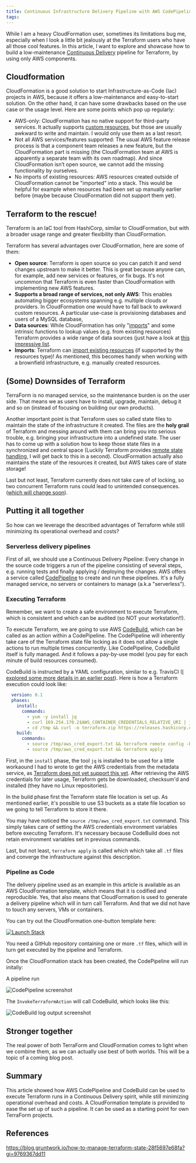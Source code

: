 ```yaml
---
title: Continuous Infrastructure Delivery Pipeline with AWS CodePipeline, CodeBuild and Terraform 
tags:
---
```


While I am a heavy CloudFormation user, sometimes its limitations bug me, especially when I look a little bit jealously at the Terraform users who have all those cool features. In this article, I want to explore and showcase how to build a low-maintenance [Continuous Delivery](https://martinfowler.com/books/continuousDelivery.html) pipeline for Terraform, by using only AWS components. 
 
## Cloudformation

CloudFormation is a good solution to start Infrastructure-as-Code (Iac) projects in AWS, because it offers a low-maintenance and easy-to-start solution. On the other hand, it can have some drawbacks based on the use case or the usage level. Here are some points which pop up regularly:

 - AWS-only: CloudFormation has no native support for third-party services. It actually supports [custom resources](http://docs.aws.amazon.com/AWSCloudFormation/latest/UserGuide/template-custom-resources.html), but those are usually awkward to write and maintain. I would only use them as a last resort.
 - Not all AWS services/features supported: The usual AWS feature release process is that a component team releases a new feature, but the CloudFormation part is missing (the CloudFormation team at AWS is apparently a separate team with its own roadmap). And since CloudFormation isn’t open source, we cannot add the missing functionality by ourselves. 
- No imports of existing resources: AWS resources created outside of CloudFormation cannot be "imported" into a stack. This would be helpful for example when resources had been set up manually earlier before (maybe because CloudFormation did not support them yet).
 
## Terraform to the rescue!

Terraform is an IaC tool from HashiCorp, similar to CloudFormation, but with a broader usage range and greater flexibility than CloudFormation.

Terraform has several advantages over CloudFormation, here are some of them:

 - **Open source**: Terraform is open source so you can patch it and send changes upstream to make it better. This is great because anyone can, for example, add new services or features, or fix bugs. It's not uncommon that Terraform is even faster than CloudFormation with implementing new AWS features.
 - **Supports a broad range of services, not only AWS**: This enables automating bigger ecosystems spanning e.g. multiple clouds or providers. In CloudFormation one would have to fall back to awkward custom resources. A particular use-case is provisioning databases and users of a MySQL database, 
 - **Data sources**: While CloudFormation has only "[imports](http://docs.aws.amazon.com/AWSCloudFormation/latest/UserGuide/intrinsic-function-reference-importvalue.html)" and some intrinsic functions to lookup values (e.g. from existing resources) Terraform provides a wide range of data sources (just have a look at [this impressive list](https://www.terraform.io/docs/providers/aws/d/acm_certificate.html).
 - **Imports**: Terraform can [import existing resources](https://www.terraform.io/docs/import/) (if supported by the resources type)! As mentioned, this becomes handy when working with a brownfield infrastructure, e.g. manually created resources.
  
## (Some) Downsides of Terraform

TerraForm is no managed service, so the maintenance burden is on the user side. That means we as users have to install, upgrade, maintain, debug it and so on (instead of focusing on building our own products).

Another important point is that Terraform uses so called state files to maintain the state of the infrastructure it created. The files are the **holy grail** of Terraform and messing around with them can bring you into serious trouble, e.g. bringing your infrastructure into a undefined state. The user has to come up with a solution how to keep those state files in a synchronized and central space (Luckily Terraform provides [remote state handling](https://www.terraform.io/docs/state/remote/index.html), I will get back to this in a second). CloudFormation actually also maintains the state of the resources it created, but AWS takes care of state storage!

Last but not least, Terraform currently does not take care of of locking, so two concurrent Terraform runs could lead to unintended consequences. ([which will change soon](https://github.com/hashicorp/terraform/pull/11686)).
 
## Putting it all together

So how can we leverage the described advantages of Terraform while still minimizing its operational overhead and costs?

### Serverless delivery pipelines

First of all, we should use a Continuous Delivery Pipeline: Every change in the source code triggers a run of the pipeline consisting of several steps, e.g. running tests and finally applying / deploying the changes. AWS offers a service called [CodePipeline](https://aws.amazon.com/documentation/codepipeline/) to create and run these pipelines. It's a fully managed service, no servers or containers to manage (a.k.a "serverless").

### Executing Terraform

Remember, we want to create a safe environment to execute Terraform, which is consistent and which can be audited (so NOT your workstation!!).
  
To execute Terraform, we are going to use AWS [CodeBuild](https://aws.amazon.com/codebuild/), which can be called as an action within a CodePipeline. The CodePipeline will inherently take care of the Terraform state file locking as it does not allow a single actions to run multiple times concurrently. Like CodePipeline, CodeBuild itself is fully managed. And it follows a pay-by-use model (you pay for each minute of build resources consumed).

CodeBuild is instructed by a YAML configuration, similar to e.g. TravisCI ([I explored some more details in an earlier post](/2016/12/19/aws-codebuild-the-missing-link-for-deployment-pipelines-in-aws/)). Here is how a Terraform execution could look like:

```yaml
  version: 0.1
  phases:
    install:
      commands:
        - yum -y install jq
        - curl 169.254.170.2$AWS_CONTAINER_CREDENTIALS_RELATIVE_URI | jq 'to_entries | [ .[] | select(.key | (contains("Expiration") or contains("RoleArn"))  | not) ] |  map(if .key == "AccessKeyId" then . + {"key":"AWS_ACCESS_KEY_ID"} else . end) | map(if .key == "SecretAccessKey" then . + {"key":"AWS_SECRET_ACCESS_KEY"} else . end) | map(if .key == "Token" then . + {"key":"AWS_SESSION_TOKEN"} else . end) | map("export \(.key)=\(.value)") | .[]' -r > /tmp/aws_cred_export.txt # work around https://github.com/hashicorp/terraform/issues/8746
        - cd /tmp && curl -o terraform.zip https://releases.hashicorp.com/terraform/${TerraformVersion}/terraform_${TerraformVersion}_linux_amd64.zip && echo "${TerraformSha256} terraform.zip" | sha256sum -c --quiet && unzip terraform.zip && mv terraform /usr/bin
    build:
      commands:
        - source /tmp/aws_cred_export.txt && terraform remote config -backend=s3 -backend-config="bucket=${TerraformStateBucket}" -backend-config="key=terraform.tfstate"
        - source /tmp/aws_cred_export.txt && terraform apply
```

First, in the `install` phase, the tool `jq` is installed to be used for a little workaound I had to wrote to get the AWS credentials from the metadata service, as [Terraform does not yet support this yet](https://github.com/hashicorp/terraform/issues/8746). After retrieving the AWS credentials for later usage, Terraform gets be downloaded, checksum'd and installed (they have no Linux repositories).
 
In the build phase first the Terraform state file location is set up. As mentioned earlier, it's possible to use S3 buckets as a state file location so we going to tell Terraform to store it there.

You may have noticed the `source /tmp/aws_cred_export.txt` command. This simply takes care of setting the AWS credentials environment variables before executing Terraform. It's necessary because CodeBuild does not retain environment variables set in previous commands.

Last, but not least, `terraform apply` is called which which take all `.tf` files and converge the infrastructure against this description.
 
### Pipeline as Code

The delivery pipeline used as an example in this article is available as an AWS CloudFormation template, which means that it is codified and reproducible. Yes, that also means that CloudFormation is used to generate a delivery pipeline which will in turn call Terraform. And that we did not have to touch any servers, VMs or containers. 

You can try out the CloudFormation one-button template here:

[![Launch Stack](https://raw.githubusercontent.com/s0enke/cloudformation-templates/master/cloudformation-launch-stack.png)](https://console.aws.amazon.com/cloudformation/home?region=us-east-1#/stacks/new?stackName=codepipeline-terraform-sample&templateURL=https://s3.amazonaws.com/ruempler-cloudformation-templates-prod/pipeline-terraform.yml)

You need a GitHub repository containing one or more `.tf` files, which will in turn get executed by the pipeline and Terraform.

Once the CloudFormation stack has been created, the CodePipeline will run initally:
  
A pipeline run 
 
![CodePipeline screenshot](pipeline.png)

The `InvokeTerraformAction` will call CodeBuild, which looks like this:

![CodeBuild log output screenshot](codebuild.png)




## Stronger together

The real power of both TerraForm and CloudFormation comes to light when we combine them, as we can actually use best of both worlds. This will be a topic of a coming blog post.
  
## Summary 

This article showed how AWS CodePipeline and CodeBuild can be used to execute Terraform runs in a Continuous Delivery spirit, while still minimizing operational overhead and costs. A CloudFormation template is provided to ease the set up of such a pipeline. It can be used as a starting point for own TerraForm projects.

## References

https://blog.gruntwork.io/how-to-manage-terraform-state-28f5697e68fa?gi=9769367dd11
